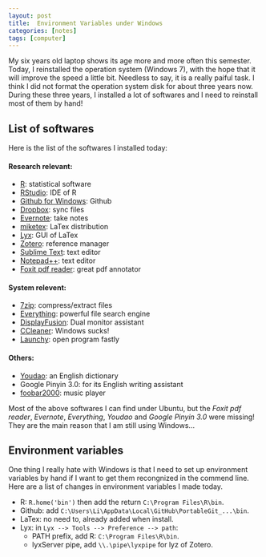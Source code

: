 ```yaml
---
layout: post
title:  Environment Variables under Windows
categories: [notes]
tags: [computer]
---
```


My six years old laptop shows its age more and more often this semester. Today, I reinstalled the operation system (Windows 7), with the hope that it will improve the speed a little bit. Needless to say, it is a really paiful task. I think I did not format the operation system disk for about three years now. During these three years, I installed a lot of softwares and I need to reinstall most of them by hand!

## List of softwares
Here is the list of the softwares I installed today:

#### Research relevant:
- [R](http://www.r-project.org/): statistical software
- [RStudio](http://www.rstudio.com/): IDE of R
- [Github for Windows](http://windows.github.com/): Github
- [Dropbox](https://www.dropbox.com/): sync files
- [Evernote](http://evernote.com/): take notes
- [miketex](http://miktex.org/): LaTex distribution
- [Lyx](http://www.lyx.org/): GUI of LaTex
- [Zotero](https://www.zotero.org/): reference manager
- [Sublime Text](http://www.sublimetext.com/): text editor
- [Notepad++](http://notepad-plus-plus.org/): text editor
- [Foxit pdf reader](http://www.foxitsoftware.com/Secure_PDF_Reader/): great pdf annotator

#### System relevent:
- [7zip](http://www.7-zip.org/download.html): compress/extract files
- [Everything](http://www.voidtools.com/): powerful file search engine
- [DisplayFusion](https://www.displayfusion.com/): Dual monitor assistant
- [CCleaner](http://www.piriform.com/CCLEANER): Windows sucks!
- [Launchy](http://www.launchy.net/): open program fastly

#### Others:
- [Youdao](http://cidian.youdao.com/index.html): an English dictionary
- Google Pinyin 3.0: for its English writing assistant
- [foobar2000](http://www.foobar2000.org/): music player

Most of the above softwares I can find under Ubuntu, but the *Foxit pdf reader*, *Evernote*, *Everything*, *Youdao* and *Google Pinyin 3.0* were missing! They are the main reason that I am still using Windows...

## Environment variables
One thing I really hate with Windows is that I need to set up environment variables by hand if I want to get them recongnized in the commend line. Here are a list of changes in environment variables I made today.

- R: `R.home('bin')` then add the return `C:\Program Files\R\bin`.
- Github: add `C:\Users\Li\AppData\Local\GitHub\PortableGit_...\bin`.
- LaTex: no need to, already added when install.
- Lyx: in `Lyx --> Tools --> Preference --> path`:
     - PATH prefix, add R: `C:\Program Files\R\bin`.
     - lyxServer pipe, add `\\.\pipe\lyxpipe` for lyz of Zotero.
